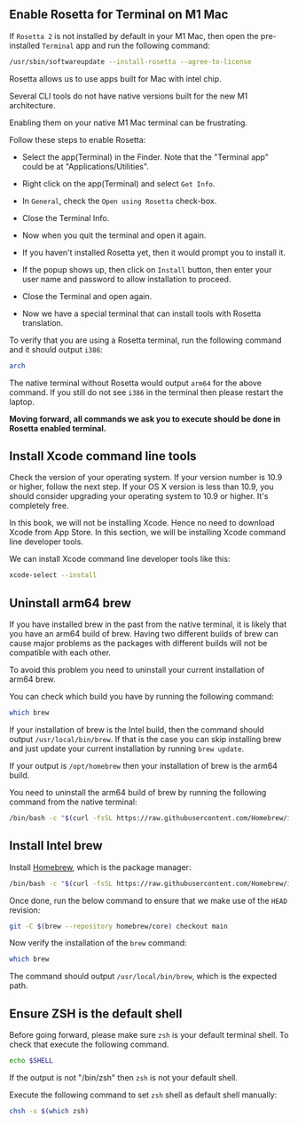 ## Enable Rosetta for Terminal on M1 Mac

If `Rosetta 2` is not installed by default in your M1 Mac, then open the
pre-installed `Terminal` app and run the following command:

```bash
/usr/sbin/softwareupdate --install-rosetta --agree-to-license
```

Rosetta allows us to use apps built for Mac with intel chip.

Several CLI tools do not have native versions built for the new M1 architecture.

Enabling them on your native M1 Mac terminal can be frustrating.

Follow these steps to enable Rosetta:

- Select the app(Terminal) in the Finder. Note that the "Terminal app" could be
  at "Applications/Utilities".

- Right click on the app(Terminal) and select `Get Info`.

- In `General`, check the `Open using Rosetta` check-box.

- Close the Terminal Info.

- Now when you quit the terminal and open it again.

- If you haven't installed Rosetta yet, then it would prompt you to install it.

- If the popup shows up, then click on `Install` button, then enter your user
  name and password to allow installation to proceed.

- Close the Terminal and open again.

- Now we have a special terminal that can install tools with Rosetta
  translation.

To verify that you are using a Rosetta terminal, run the following command and
it should output `i386`:

```bash
arch
```

The native terminal without Rosetta would output `arm64` for the above command.
If you still do not see `i386` in the terminal then please restart the laptop.

**Moving forward, all commands we ask you to execute should be done in Rosetta
enabled terminal.**

## Install Xcode command line tools

Check the version of your operating system. If your version number is 10.9 or
higher, follow the next step. If your OS X version is less than 10.9, you should
consider upgrading your operating system to 10.9 or higher. It's completely
free.

In this book, we will not be installing Xcode. Hence no need to download Xcode
from App Store. In this section, we will be installing Xcode command line
developer tools.

We can install Xcode command line developer tools like this:

```bash
xcode-select --install
```

## Uninstall arm64 brew

If you have installed brew in the past from the native terminal, it is likely
that you have an arm64 build of brew. Having two different builds of brew can
cause major problems as the packages with different builds will not be
compatible with each other.

To avoid this problem you need to uninstall your current installation of arm64
brew.

You can check which build you have by running the following command:

```bash
which brew
```

If your installation of brew is the Intel build, then the command should output
`/usr/local/bin/brew`. If that is the case you can skip installing brew and just
update your current installation by running `brew update`.

If your output is `/opt/homebrew` then your installation of brew is the arm64
build.

You need to uninstall the arm64 build of brew by running the following command
from the native terminal:

```bash
/bin/bash -c "$(curl -fsSL https://raw.githubusercontent.com/Homebrew/install/master/uninstall.sh)"
```

## Install Intel brew

Install [Homebrew](https://brew.sh), which is the package manager:

```bash
/bin/bash -c "$(curl -fsSL https://raw.githubusercontent.com/Homebrew/install/HEAD/install.sh)"
```

Once done, run the below command to ensure that we make use of the `HEAD`
revision:

```bash
git -C $(brew --repository homebrew/core) checkout main
```

Now verify the installation of the `brew` command:

```bash
which brew
```

The command should output `/usr/local/bin/brew`, which is the expected path.

## Ensure ZSH is the default shell

Before going forward, please make sure `zsh` is your default terminal shell. To
check that execute the following command.

```bash
echo $SHELL
```

If the output is not "/bin/zsh" then `zsh` is not your default shell.

Execute the following command to set `zsh` shell as default shell manually:

```bash
chsh -s $(which zsh)
```
